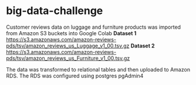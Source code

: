 # big-data-challenge
Customer reviews data on luggage and furniture products was imported from Amazon S3 buckets into Google Colab
__Dataset 1__
https://s3.amazonaws.com/amazon-reviews-pds/tsv/amazon_reviews_us_Luggage_v1_00.tsv.gz
__Dataset 2__
https://s3.amazonaws.com/amazon-reviews-pds/tsv/amazon_reviews_us_Furniture_v1_00.tsv.gz

The data was transformed to relational tables and then uploaded to Amazon RDS. The RDS was configured using postgres pgAdmin4
